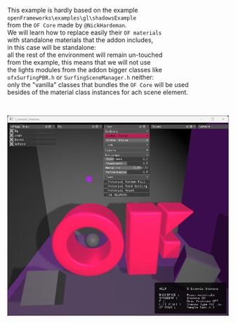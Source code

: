 This example is hardly based on the example  
`openFrameworks\examples\gl\shadowsExample`  
from the `OF Core` made by `@NickHardeman`.  
We will learn how to replace easily their `OF materials`  
with standalone materials that the addon includes,  
in this case will be standalone:  
all the rest of the environment will remain un-touched  
from the example, this means that we will not use  
the lights modules from the addon bigger classes like  
`ofxSurfingPBR.h` or `SurfingSceneManager.h` neither:  
only the "vanilla" classes that bundles the `OF Core` will be used  
besides of the material class instances for ach scene element.  

<br>

![](Capture.PNG)